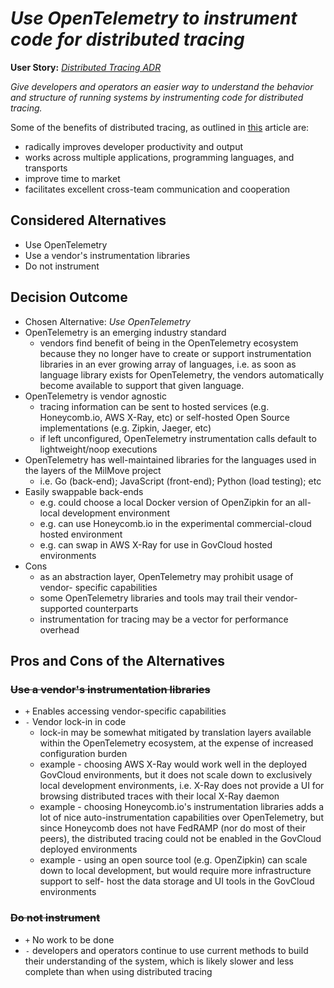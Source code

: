 # _Use OpenTelemetry to instrument code for distributed tracing_

**User Story:** *[Distributed Tracing ADR](https://dp3.atlassian.net/browse/MB-8053)*

_Give developers and operators an easier way to understand the behavior and structure of running systems by instrumenting code for distributed tracing._

Some of the benefits of distributed tracing, as outlined in
[this](https://petabridge.com/blog/why-use-distributed-tracing/) article are:

* radically improves developer productivity and output
* works across multiple applications, programming languages, and transports
* improve time to market
* facilitates excellent cross-team communication and cooperation

## Considered Alternatives

* Use OpenTelemetry
* Use a vendor's instrumentation libraries
* Do not instrument

## Decision Outcome

* Chosen Alternative: *Use OpenTelemetry*
* OpenTelemetry is an emerging industry standard
  * vendors find benefit of being in the OpenTelemetry ecosystem because they
  no longer have to create or support instrumentation libraries in an ever
  growing array of languages, i.e. as soon as language library exists for
  OpenTelemetry, the vendors automatically become available to support that
  given language.
* OpenTelemetry is vendor agnostic
  * tracing information can be sent to hosted services (e.g. Honeycomb.io, AWS
  X-Ray, etc) or self-hosted Open Source implementations (e.g. Zipkin, Jaeger,
  etc)
  * if left unconfigured, OpenTelemetry instrumentation calls default to
  lightweight/noop executions
* OpenTelemetry has well-maintained libraries for the languages used in the
layers of the MilMove project
  * i.e. Go (back-end); JavaScript (front-end); Python (load testing); etc
* Easily swappable back-ends
  * e.g. could choose a local Docker version of OpenZipkin for an all-local
  development environment
  * e.g. can use Honeycomb.io in the experimental commercial-cloud hosted
  environment
  * e.g. can swap in AWS X-Ray for use in GovCloud hosted environments
* Cons
  * as an abstraction layer, OpenTelemetry may prohibit usage of vendor-
  specific capabilities
  * some OpenTelemetry libraries and tools may trail their vendor-supported
  counterparts
  * instrumentation for tracing may be a vector for performance overhead

## Pros and Cons of the Alternatives

### ~~Use a vendor's instrumentation libraries~~

* `+` Enables accessing vendor-specific capabilities
* `-` Vendor lock-in in code
  * lock-in may be somewhat mitigated by translation layers available within
  the OpenTelemetry ecosystem, at the expense of increased configuration burden
  * example - choosing AWS X-Ray would work well in the deployed GovCloud
  environments, but it does not scale down to exclusively local development
  environments, i.e. X-Ray does not provide a UI for browsing distributed
  traces with their local X-Ray daemon
  * example - choosing Honeycomb.io's instrumentation libraries adds a lot of
  nice auto-instrumentation capabilities over OpenTelemetry, but since
  Honeycomb does not have FedRAMP (nor do most of their peers), the distributed
  tracing could not be enabled in the GovCloud deployed environments
  * example - using an open source tool (e.g. OpenZipkin) can scale down to
  local development, but would require more infrastructure support to self-
  host the data storage and UI tools in the GovCloud environments

### ~~Do not instrument~~

* `+` No work to be done
* `-` developers and operators continue to use current methods to build their
understanding of the system, which is likely slower and less complete than when
using distributed tracing

